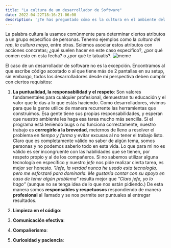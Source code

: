 ```yaml
---
title: "La cultura de un desarrollador de Software"
date: 2022-04-22T18:16:21-06:00
description: '¿Te has preguntado cómo es la cultura en el ambiente del desarrollo web? Aquí te explico cuáles son mis expectativas y lo que considero buenos hábitos al desarrollar software'
---
```


La palabra cultura la usamos comúnmente para determinar ciertos atributos a un grupo específico de personas. Tenemo ejemplos como la *cultura del rap*, *la cultura maya*, entre otras. Solemos asociar estos atributos con acciones concretas; ¿qué suelen hacer en este caso específico?, ¿por qué comen esto en esta fecha? o ¿por qué te tatuatis?.
![meme](https://cdn.memegenerator.es/imagenes/memes/thumb/0/49/493879.jpg)

El caso de un desarrollador de software no es la excepción. Encontramos al que escribe código acostado o al que tiene más de 2 pantallas en su setup, sin embargo, todos los desarrolladores desde mi perspectiva deben cumplir con ciertos requisitos:

1. **La puntualidad, la responsabilidad y el respeto**: Son valores fundamentales para cualquier profesional, demuestran tu educación y el valor que le das a lo que estás haciendo. Como desarrolladores, vivimos para que la gente utilice de manera recurrente las herramientas que construimos. Esa gente tiene sus propias responsabilidades, y esperan que nuestro ambiente les haga esa tarea mucho más sencilla. Si el programa está teniendo bugs o no funciona correctamente, nuestro trabajo es **corregirlo a la brevedad**, meternos de lleno a resolver el problema en *tiempo y forma* y evitar excusas al no tener el trabajo listo. Claro que es completamente válido no saber de algún tema, somos personas y no podemos saberlo todo en esta vida. Lo que para mi no es válido es ser incongruente con las habilidades que se tienen, por respeto propio y al de los compañeros. Si no sabemos utilizar alguna tecnología en específico y nuestro *jefe* nos pide realizar cierta tarea, es mejor ser honesto. *"Jefe, la verdad nunca he usado esta tecnología, pero me esforzaré para dominarla. Me gustaría contar con su apoyo en caso de tener algún problema"* resulta mejor que *"Claro jefe, yo lo hago"* (aunque no se tenga idea de lo que nos están pidiendo.) De esta manera somos **responsables y respetuosos** respondiendo de manera **profesional** al llamado y se nos permite ser puntuales al entregar resultados.
2. **Limpieza en el código**:


3. **Comunicación efectiva**:


4. **Compañerismo**:

5. **Curiosidad y paciencia**:

